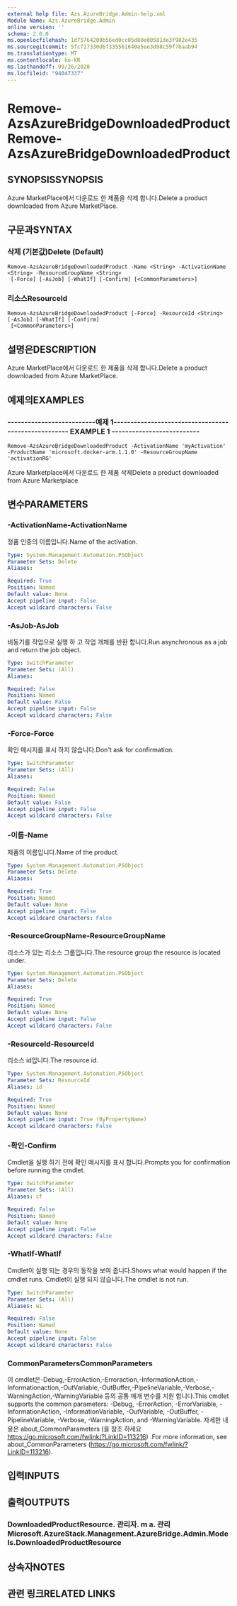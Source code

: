 ```yaml
---
external help file: Azs.AzureBridge.Admin-help.xml
Module Name: Azs.AzureBridge.Admin
online version: ''
schema: 2.0.0
ms.openlocfilehash: 1d75764209b56ed0cc05d80e00581de3f982e435
ms.sourcegitcommit: 5fcf17330d6f335561640a5ee3d98c59f7baab94
ms.translationtype: MT
ms.contentlocale: ko-KR
ms.lasthandoff: 09/26/2020
ms.locfileid: "94047337"
---
```

# <span data-ttu-id="efebf-101">Remove-AzsAzureBridgeDownloadedProduct</span><span class="sxs-lookup"><span data-stu-id="efebf-101">Remove-AzsAzureBridgeDownloadedProduct</span></span>

## <span data-ttu-id="efebf-102">SYNOPSIS</span><span class="sxs-lookup"><span data-stu-id="efebf-102">SYNOPSIS</span></span>
<span data-ttu-id="efebf-103">Azure MarketPlace에서 다운로드 한 제품을 삭제 합니다.</span><span class="sxs-lookup"><span data-stu-id="efebf-103">Delete a product downloaded from Azure MarketPlace.</span></span>

## <span data-ttu-id="efebf-104">구문과</span><span class="sxs-lookup"><span data-stu-id="efebf-104">SYNTAX</span></span>

### <span data-ttu-id="efebf-105">삭제 (기본값)</span><span class="sxs-lookup"><span data-stu-id="efebf-105">Delete (Default)</span></span>
```
Remove-AzsAzureBridgeDownloadedProduct -Name <String> -ActivationName <String> -ResourceGroupName <String>
 [-Force] [-AsJob] [-WhatIf] [-Confirm] [<CommonParameters>]
```

### <span data-ttu-id="efebf-106">리소스</span><span class="sxs-lookup"><span data-stu-id="efebf-106">ResourceId</span></span>
```
Remove-AzsAzureBridgeDownloadedProduct [-Force] -ResourceId <String> [-AsJob] [-WhatIf] [-Confirm]
 [<CommonParameters>]
```

## <span data-ttu-id="efebf-107">설명은</span><span class="sxs-lookup"><span data-stu-id="efebf-107">DESCRIPTION</span></span>
<span data-ttu-id="efebf-108">Azure MarketPlace에서 다운로드 한 제품을 삭제 합니다.</span><span class="sxs-lookup"><span data-stu-id="efebf-108">Delete a product downloaded from Azure MarketPlace.</span></span>

## <span data-ttu-id="efebf-109">예제의</span><span class="sxs-lookup"><span data-stu-id="efebf-109">EXAMPLES</span></span>

### <span data-ttu-id="efebf-110">--------------------------예제 1--------------------------</span><span class="sxs-lookup"><span data-stu-id="efebf-110">-------------------------- EXAMPLE 1 --------------------------</span></span>
```
Remove-AzsAzureBridgeDownloadedProduct -ActivationName 'myActivation' -ProductName 'microsoft.docker-arm.1.1.0' -ResourceGroupName 'activationRG'
```

<span data-ttu-id="efebf-111">Azure Marketplace에서 다운로드 한 제품 삭제</span><span class="sxs-lookup"><span data-stu-id="efebf-111">Delete a product downloaded from Azure Marketplace</span></span>

## <span data-ttu-id="efebf-112">변수</span><span class="sxs-lookup"><span data-stu-id="efebf-112">PARAMETERS</span></span>

### <span data-ttu-id="efebf-113">-ActivationName</span><span class="sxs-lookup"><span data-stu-id="efebf-113">-ActivationName</span></span>
<span data-ttu-id="efebf-114">정품 인증의 이름입니다.</span><span class="sxs-lookup"><span data-stu-id="efebf-114">Name of the activation.</span></span>

```yaml
Type: System.Management.Automation.PSObject
Parameter Sets: Delete
Aliases: 

Required: True
Position: Named
Default value: None
Accept pipeline input: False
Accept wildcard characters: False
```

### <span data-ttu-id="efebf-115">-AsJob</span><span class="sxs-lookup"><span data-stu-id="efebf-115">-AsJob</span></span>
<span data-ttu-id="efebf-116">비동기를 작업으로 실행 하 고 작업 개체를 반환 합니다.</span><span class="sxs-lookup"><span data-stu-id="efebf-116">Run asynchronous as a job and return the job object.</span></span>

```yaml
Type: SwitchParameter
Parameter Sets: (All)
Aliases: 

Required: False
Position: Named
Default value: False
Accept pipeline input: False
Accept wildcard characters: False
```

### <span data-ttu-id="efebf-117">-Force</span><span class="sxs-lookup"><span data-stu-id="efebf-117">-Force</span></span>
<span data-ttu-id="efebf-118">확인 메시지를 표시 하지 않습니다.</span><span class="sxs-lookup"><span data-stu-id="efebf-118">Don't ask for confirmation.</span></span>

```yaml
Type: SwitchParameter
Parameter Sets: (All)
Aliases: 

Required: False
Position: Named
Default value: False
Accept pipeline input: False
Accept wildcard characters: False
```

### <span data-ttu-id="efebf-119">-이름</span><span class="sxs-lookup"><span data-stu-id="efebf-119">-Name</span></span>
<span data-ttu-id="efebf-120">제품의 이름입니다.</span><span class="sxs-lookup"><span data-stu-id="efebf-120">Name of the product.</span></span>

```yaml
Type: System.Management.Automation.PSObject
Parameter Sets: Delete
Aliases: 

Required: True
Position: Named
Default value: None
Accept pipeline input: False
Accept wildcard characters: False
```

### <span data-ttu-id="efebf-121">-ResourceGroupName</span><span class="sxs-lookup"><span data-stu-id="efebf-121">-ResourceGroupName</span></span>
<span data-ttu-id="efebf-122">리소스가 있는 리소스 그룹입니다.</span><span class="sxs-lookup"><span data-stu-id="efebf-122">The resource group the resource is located under.</span></span>

```yaml
Type: System.Management.Automation.PSObject
Parameter Sets: Delete
Aliases: 

Required: True
Position: Named
Default value: None
Accept pipeline input: False
Accept wildcard characters: False
```

### <span data-ttu-id="efebf-123">-ResourceId</span><span class="sxs-lookup"><span data-stu-id="efebf-123">-ResourceId</span></span>
<span data-ttu-id="efebf-124">리소스 id입니다.</span><span class="sxs-lookup"><span data-stu-id="efebf-124">The resource id.</span></span>

```yaml
Type: System.Management.Automation.PSObject
Parameter Sets: ResourceId
Aliases: id

Required: True
Position: Named
Default value: None
Accept pipeline input: True (ByPropertyName)
Accept wildcard characters: False
```

### <span data-ttu-id="efebf-125">-확인</span><span class="sxs-lookup"><span data-stu-id="efebf-125">-Confirm</span></span>
<span data-ttu-id="efebf-126">Cmdlet을 실행 하기 전에 확인 메시지를 표시 합니다.</span><span class="sxs-lookup"><span data-stu-id="efebf-126">Prompts you for confirmation before running the cmdlet.</span></span>

```yaml
Type: SwitchParameter
Parameter Sets: (All)
Aliases: cf

Required: False
Position: Named
Default value: None
Accept pipeline input: False
Accept wildcard characters: False
```

### <span data-ttu-id="efebf-127">-WhatIf</span><span class="sxs-lookup"><span data-stu-id="efebf-127">-WhatIf</span></span>
<span data-ttu-id="efebf-128">Cmdlet이 실행 되는 경우의 동작을 보여 줍니다.</span><span class="sxs-lookup"><span data-stu-id="efebf-128">Shows what would happen if the cmdlet runs.</span></span>
<span data-ttu-id="efebf-129">Cmdlet이 실행 되지 않습니다.</span><span class="sxs-lookup"><span data-stu-id="efebf-129">The cmdlet is not run.</span></span>

```yaml
Type: SwitchParameter
Parameter Sets: (All)
Aliases: wi

Required: False
Position: Named
Default value: None
Accept pipeline input: False
Accept wildcard characters: False
```

### <span data-ttu-id="efebf-130">CommonParameters</span><span class="sxs-lookup"><span data-stu-id="efebf-130">CommonParameters</span></span>
<span data-ttu-id="efebf-131">이 cmdlet은-Debug,-ErrorAction,-Erroraction,-InformationAction,-Informationaction,-OutVariable,-OutBuffer,-PipelineVariable,-Verbose,-WarningAction,-WarningVariable 등의 공통 매개 변수를 지원 합니다.</span><span class="sxs-lookup"><span data-stu-id="efebf-131">This cmdlet supports the common parameters: -Debug, -ErrorAction, -ErrorVariable, -InformationAction, -InformationVariable, -OutVariable, -OutBuffer, -PipelineVariable, -Verbose, -WarningAction, and -WarningVariable.</span></span> <span data-ttu-id="efebf-132">자세한 내용은 about_CommonParameters (을 참조 하세요 https://go.microsoft.com/fwlink/?LinkID=113216) .</span><span class="sxs-lookup"><span data-stu-id="efebf-132">For more information, see about_CommonParameters (https://go.microsoft.com/fwlink/?LinkID=113216).</span></span>

## <span data-ttu-id="efebf-133">입력</span><span class="sxs-lookup"><span data-stu-id="efebf-133">INPUTS</span></span>

## <span data-ttu-id="efebf-134">출력</span><span class="sxs-lookup"><span data-stu-id="efebf-134">OUTPUTS</span></span>

### <span data-ttu-id="efebf-135">DownloadedProductResource. 관리자. m a. 관리</span><span class="sxs-lookup"><span data-stu-id="efebf-135">Microsoft.AzureStack.Management.AzureBridge.Admin.Models.DownloadedProductResource</span></span>

## <span data-ttu-id="efebf-136">상속자</span><span class="sxs-lookup"><span data-stu-id="efebf-136">NOTES</span></span>

## <span data-ttu-id="efebf-137">관련 링크</span><span class="sxs-lookup"><span data-stu-id="efebf-137">RELATED LINKS</span></span>

